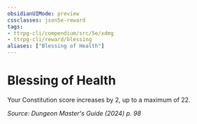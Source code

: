```yaml
---
obsidianUIMode: preview
cssclasses: json5e-reward
tags:
- ttrpg-cli/compendium/src/5e/xdmg
- ttrpg-cli/reward/blessing
aliases: ["Blessing of Health"]
---
```

# Blessing of Health

Your Constitution score increases by 2, up to a maximum of 22.

*Source: Dungeon Master's Guide (2024) p. 98*